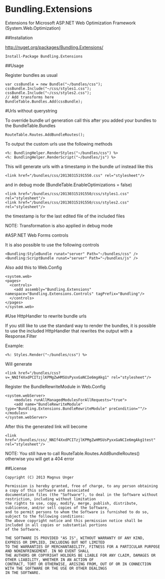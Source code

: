Bundling.Extensions
===================

Extensions for Microsoft ASP.NET Web Optimization Framework (System.Web.Optimization)

##Installation

http://nuget.org/packages/Bundling.Extensions/

    Install-Package Bundling.Extensions

##Usage

Register bundles as usual

    var cssBundle = new Bundle("~/bundles/css");
    cssBundle.Include("~/css/styles1.css");
    cssBundle.Include("~/css/styles2.css");
    // Add transforms here
    BundleTable.Bundles.Add(cssBundle);

#Urls without querystring

To override bundle url generation call this after you added your bundles to the BundleTable.Bundles

    RouteTable.Routes.AddBundleRoutes();

To output the custom urls use the following methods

    <%: BundlingHelper.RenderStyles("~/bundles/css") %>
    <%: BundlingHelper.RenderScript("~/bundles/js") %>

This will generate urls with a timestamp in the bundle url instead like this

    <link href="/bundles/css/20130315191550.css" rel="stylesheet"/>

and in debug mode (BundleTable.EnableOptimizations = false)

    <link href="/bundles/css/20130315191550/css/styles1.css" rel="stylesheet"/>
    <link href="/bundles/css/20130315191550/css/styles2.css" rel="stylesheet"/>

the timestamp is for the last edited file of the included files

NOTE: Transformation is also applied in debug mode

#ASP.NET Web Forms controls

It is also possible to use the following controls

    <Bundling:StyleBundle runat="server" Path="~/bundles/css" />
    <Bundling:ScriptBundle runat="server" Path="~/bundles/js" />

Also add this to Web.Config

    <system.web>
    <pages>
      <controls>
        <add assembly="Bundling.Extensions" namespace="Bundling.Extensions.Controls" tagPrefix="Bundling"/>
      </controls>
    </pages>
    </system.web>

#Use HttpHandler to rewrite bundle urls

If you still like to use the standard way to render the bundles, it is possible to use the included HttpHandler that rewrites the output with a Response.Filter

Example:

    <%: Styles.Render("~/bundles/css") %>

Will generate

    <link href="/bundles/css?v=_NNIf4XxdPCITzjlKPMgZwHMSUsPyxxGaNCIe6mgAkg1" rel="stylesheet"/>

Register the BundleRewriteModule in Web.Config

    <system.webServer>
        <modules runAllManagedModulesForAllRequests="true">
	    <add name="BundleRewriteModule" type="Bundling.Extensions.BundleRewriteModule" preCondition=""/>
	</modules>
    </system.webServer>
    
After this the generated link will become

    <link href="/bundles/css/_NNIf4XxdPCITzjlKPMgZwHMSUsPyxxGaNCIe6mgAkg1test" rel="stylesheet"/>

NOTE: You still have to call RouteTable.Routes.AddBundleRoutes() otherwise you will get a 404 error

##License

    Copyright (C) 2013 Magnus Unger
    
    Permission is hereby granted, free of charge, to any person obtaining a copy of this software and associated 
    documentation files (the "Software"), to deal in the Software without restriction, including without limitation 
    the rights to use, copy, modify, merge, publish, distribute, sublicense, and/or sell copies of the Software, 
    and to permit persons to whom the Software is furnished to do so, subject to the following conditions:
    The above copyright notice and this permission notice shall be included in all copies or substantial portions 
    of the Software.
    
    THE SOFTWARE IS PROVIDED "AS IS", WITHOUT WARRANTY OF ANY KIND, EXPRESS OR IMPLIED, INCLUDING BUT NOT LIMITED 
    TO THE WARRANTIES OF MERCHANTABILITY, FITNESS FOR A PARTICULAR PURPOSE AND NONINFRINGEMENT. IN NO EVENT SHALL 
    THE AUTHORS OR COPYRIGHT HOLDERS BE LIABLE FOR ANY CLAIM, DAMAGES OR OTHER LIABILITY, WHETHER IN AN ACTION OF 
    CONTRACT, TORT OR OTHERWISE, ARISING FROM, OUT OF OR IN CONNECTION WITH THE SOFTWARE OR THE USE OR OTHER DEALINGS 
    IN THE SOFTWARE.
